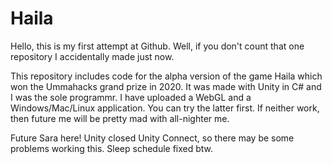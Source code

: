 # Haila

Hello, this is my first attempt at Github. Well, if you don't count that one repository I accidentally made just now.

This repository includes code for the alpha version of the game Haila which won the Ummahacks grand prize in 2020. It was made with Unity in C# and I was the sole programmr. I have uploaded a WebGL and a Windows/Mac/Linux application. You can try the latter first. If neither work, then future me will be pretty mad with all-nighter me.

Future Sara here! Unity closed Unity Connect, so there may be some problems working this. Sleep schedule fixed btw.
